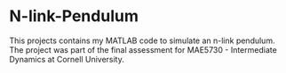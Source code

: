# N-link-Pendulum
This projects contains my MATLAB code to simulate an n-link pendulum.
The project was part of the final assessment for MAE5730 - Intermediate Dynamics at Cornell University. 
